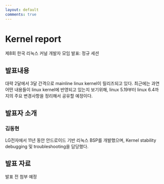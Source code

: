 ```yaml
---
layout: default
comments: true
---
```


# Kernel report
제8회 한국 리눅스 커널 개발자 모임 발표: 정규 세션

## 발표내용
대략 2달에서 3달 간격으로 mainline linux kernel이 릴리즈되고 있다.
최근에는 과연 어떤 내용들이 linux kernel에 반영되고 있는지 보기위해, linux 5.19부터 linux 6.4까지의 주요 변경사항을 정리해서 공유할 예정이다.

## 발표자 소개

### 김동현
LG전자에서 11년 동안 안드로이드 기반 리눅스 BSP를 개발했으며, Kernel stability debugging 및 troubleshooting을 담당했다.

## 발표 자료
발표 전 첨부 예정
